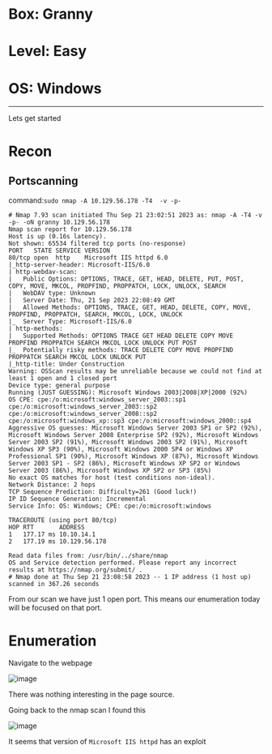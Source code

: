 # Box: Granny
# Level: Easy
# OS: Windows
<hr>

Lets get started

# Recon

## Portscanning

command:```sudo nmap -A 10.129.56.178 -T4  -v -p- ```
```
# Nmap 7.93 scan initiated Thu Sep 21 23:02:51 2023 as: nmap -A -T4 -v -p- -oN granny 10.129.56.178
Nmap scan report for 10.129.56.178
Host is up (0.16s latency).
Not shown: 65534 filtered tcp ports (no-response)
PORT   STATE SERVICE VERSION
80/tcp open  http    Microsoft IIS httpd 6.0
|_http-server-header: Microsoft-IIS/6.0
| http-webdav-scan: 
|   Public Options: OPTIONS, TRACE, GET, HEAD, DELETE, PUT, POST, COPY, MOVE, MKCOL, PROPFIND, PROPPATCH, LOCK, UNLOCK, SEARCH
|   WebDAV type: Unknown
|   Server Date: Thu, 21 Sep 2023 22:08:49 GMT
|   Allowed Methods: OPTIONS, TRACE, GET, HEAD, DELETE, COPY, MOVE, PROPFIND, PROPPATCH, SEARCH, MKCOL, LOCK, UNLOCK
|_  Server Type: Microsoft-IIS/6.0
| http-methods: 
|   Supported Methods: OPTIONS TRACE GET HEAD DELETE COPY MOVE PROPFIND PROPPATCH SEARCH MKCOL LOCK UNLOCK PUT POST
|_  Potentially risky methods: TRACE DELETE COPY MOVE PROPFIND PROPPATCH SEARCH MKCOL LOCK UNLOCK PUT
|_http-title: Under Construction
Warning: OSScan results may be unreliable because we could not find at least 1 open and 1 closed port
Device type: general purpose
Running (JUST GUESSING): Microsoft Windows 2003|2008|XP|2000 (92%)
OS CPE: cpe:/o:microsoft:windows_server_2003::sp1 cpe:/o:microsoft:windows_server_2003::sp2 cpe:/o:microsoft:windows_server_2008::sp2 cpe:/o:microsoft:windows_xp::sp3 cpe:/o:microsoft:windows_2000::sp4
Aggressive OS guesses: Microsoft Windows Server 2003 SP1 or SP2 (92%), Microsoft Windows Server 2008 Enterprise SP2 (92%), Microsoft Windows Server 2003 SP2 (91%), Microsoft Windows 2003 SP2 (91%), Microsoft Windows XP SP3 (90%), Microsoft Windows 2000 SP4 or Windows XP Professional SP1 (90%), Microsoft Windows XP (87%), Microsoft Windows Server 2003 SP1 - SP2 (86%), Microsoft Windows XP SP2 or Windows Server 2003 (86%), Microsoft Windows XP SP2 or SP3 (85%)
No exact OS matches for host (test conditions non-ideal).
Network Distance: 2 hops
TCP Sequence Prediction: Difficulty=261 (Good luck!)
IP ID Sequence Generation: Incremental
Service Info: OS: Windows; CPE: cpe:/o:microsoft:windows

TRACEROUTE (using port 80/tcp)
HOP RTT       ADDRESS
1   177.17 ms 10.10.14.1
2   177.19 ms 10.129.56.178

Read data files from: /usr/bin/../share/nmap
OS and Service detection performed. Please report any incorrect results at https://nmap.org/submit/ .
# Nmap done at Thu Sep 21 23:08:58 2023 -- 1 IP address (1 host up) scanned in 367.26 seconds
```
From our scan we have just 1 open port. This means our enumeration today will be focused on that port.


# Enumeration

Navigate to the webpage

![image](https://github.com/BlackAnon22/BlackAnon22.github.io/assets/67879936/c4f47ac1-feea-4966-a454-ede3966703b7)

There was nothing interesting in the page source. 

Going back to the nmap scan I found this

![image](https://github.com/BlackAnon22/BlackAnon22.github.io/assets/67879936/fc2f91f1-71df-4da5-b830-9e5274c94f20)

It seems that version of ```Microsoft IIS httpd``` has an exploit

















